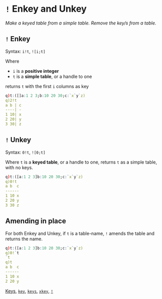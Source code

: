 # `!` Enkey and Unkey


_Make a keyed table from a simple table.
Remove the key/s from a table._

## `!` Enkey

Syntax: `i!t`, `![i;t]` 

Where 

-   `i` is a **positive integer**
-   `t` is a **simple table**, or a handle to one

returns `t` with the first `i` columns as key
```q
q)t:([]a:1 2 3;b:10 20 30;c:`x`y`z)
q)2!t
a b | c
----| -
1 10| x
2 20| y
3 30| z
```


## `!` Unkey

Syntax: `0!t`, `![0;t]` 

Where `t` is a **keyed table**, or a handle to one, returns `t` as a simple table, with no keys.
```q
q)t:([a:1 2 3]b:10 20 30;c:`x`y`z)
q)0!t
a b  c
------
1 10 x
2 20 y
3 30 z
```


## Amending in place 

For both Enkey and Unkey, if `t` is a table-name, `!` amends the table and returns the name.
```q
q)t:([a:1 2 3]b:10 20 30;c:`x`y`z)
q)0!`t
`t
q)t
a b  c
------
1 10 x
2 20 y
```


<i class="far fa-hand-point-right"></i> 
[Keys](/basics/keys), 
[`key`](key), 
[`keys`](keys), 
[`xkey`](xkey), 
[`!`](overloads/#bang)